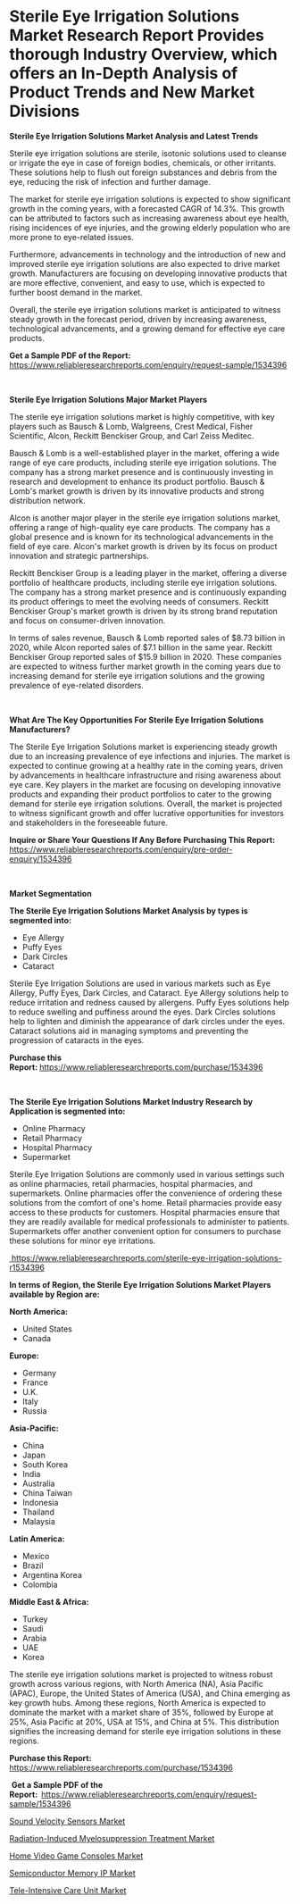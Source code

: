 <p><h1>Sterile Eye Irrigation Solutions Market Research Report Provides thorough Industry Overview, which offers an In-Depth Analysis of Product Trends and New Market Divisions</h1></p><p><strong>Sterile Eye Irrigation Solutions Market Analysis and Latest Trends</strong></p>
<p><p>Sterile eye irrigation solutions are sterile, isotonic solutions used to cleanse or irrigate the eye in case of foreign bodies, chemicals, or other irritants. These solutions help to flush out foreign substances and debris from the eye, reducing the risk of infection and further damage. </p><p>The market for sterile eye irrigation solutions is expected to show significant growth in the coming years, with a forecasted CAGR of 14.3%. This growth can be attributed to factors such as increasing awareness about eye health, rising incidences of eye injuries, and the growing elderly population who are more prone to eye-related issues. </p><p>Furthermore, advancements in technology and the introduction of new and improved sterile eye irrigation solutions are also expected to drive market growth. Manufacturers are focusing on developing innovative products that are more effective, convenient, and easy to use, which is expected to further boost demand in the market.</p><p>Overall, the sterile eye irrigation solutions market is anticipated to witness steady growth in the forecast period, driven by increasing awareness, technological advancements, and a growing demand for effective eye care products.</p></p>
<p><strong>Get a Sample PDF of the Report:&nbsp;</strong> <a href="https://www.reliableresearchreports.com/enquiry/request-sample/1534396">https://www.reliableresearchreports.com/enquiry/request-sample/1534396</a></p>
<p>&nbsp;</p>
<p><strong>Sterile Eye Irrigation Solutions Major Market Players</strong></p>
<p><p>The sterile eye irrigation solutions market is highly competitive, with key players such as Bausch & Lomb, Walgreens, Crest Medical, Fisher Scientific, Alcon, Reckitt Benckiser Group, and Carl Zeiss Meditec.</p><p>Bausch & Lomb is a well-established player in the market, offering a wide range of eye care products, including sterile eye irrigation solutions. The company has a strong market presence and is continuously investing in research and development to enhance its product portfolio. Bausch & Lomb's market growth is driven by its innovative products and strong distribution network.</p><p>Alcon is another major player in the sterile eye irrigation solutions market, offering a range of high-quality eye care products. The company has a global presence and is known for its technological advancements in the field of eye care. Alcon's market growth is driven by its focus on product innovation and strategic partnerships.</p><p>Reckitt Benckiser Group is a leading player in the market, offering a diverse portfolio of healthcare products, including sterile eye irrigation solutions. The company has a strong market presence and is continuously expanding its product offerings to meet the evolving needs of consumers. Reckitt Benckiser Group's market growth is driven by its strong brand reputation and focus on consumer-driven innovation.</p><p>In terms of sales revenue, Bausch & Lomb reported sales of $8.73 billion in 2020, while Alcon reported sales of $7.1 billion in the same year. Reckitt Benckiser Group reported sales of $15.9 billion in 2020. These companies are expected to witness further market growth in the coming years due to increasing demand for sterile eye irrigation solutions and the growing prevalence of eye-related disorders.</p></p>
<p>&nbsp;</p>
<p><strong>What Are The Key Opportunities For Sterile Eye Irrigation Solutions Manufacturers?</strong></p>
<p><p>The Sterile Eye Irrigation Solutions market is experiencing steady growth due to an increasing prevalence of eye infections and injuries. The market is expected to continue growing at a healthy rate in the coming years, driven by advancements in healthcare infrastructure and rising awareness about eye care. Key players in the market are focusing on developing innovative products and expanding their product portfolios to cater to the growing demand for sterile eye irrigation solutions. Overall, the market is projected to witness significant growth and offer lucrative opportunities for investors and stakeholders in the foreseeable future.</p></p>
<p><strong>Inquire or Share Your Questions If Any Before Purchasing This Report:</strong> <a href="https://www.reliableresearchreports.com/enquiry/pre-order-enquiry/1534396">https://www.reliableresearchreports.com/enquiry/pre-order-enquiry/1534396</a></p>
<p>&nbsp;</p>
<p><strong>Market Segmentation</strong></p>
<p><strong>The Sterile Eye Irrigation Solutions Market Analysis by types is segmented into:</strong></p>
<p><ul><li>Eye Allergy</li><li>Puffy Eyes</li><li>Dark Circles</li><li>Cataract</li></ul></p>
<p><p>Sterile Eye Irrigation Solutions are used in various markets such as Eye Allergy, Puffy Eyes, Dark Circles, and Cataract. Eye Allergy solutions help to reduce irritation and redness caused by allergens. Puffy Eyes solutions help to reduce swelling and puffiness around the eyes. Dark Circles solutions help to lighten and diminish the appearance of dark circles under the eyes. Cataract solutions aid in managing symptoms and preventing the progression of cataracts in the eyes.</p></p>
<p><strong>Purchase this Report:&nbsp;</strong><a href="https://www.reliableresearchreports.com/purchase/1534396">https://www.reliableresearchreports.com/purchase/1534396</a></p>
<p>&nbsp;</p>
<p><strong>The Sterile Eye Irrigation Solutions Market Industry Research by Application is segmented into:</strong></p>
<p><ul><li>Online Pharmacy</li><li>Retail Pharmacy</li><li>Hospital Pharmacy</li><li>Supermarket</li></ul></p>
<p><p>Sterile Eye Irrigation Solutions are commonly used in various settings such as online pharmacies, retail pharmacies, hospital pharmacies, and supermarkets. Online pharmacies offer the convenience of ordering these solutions from the comfort of one's home. Retail pharmacies provide easy access to these products for customers. Hospital pharmacies ensure that they are readily available for medical professionals to administer to patients. Supermarkets offer another convenient option for consumers to purchase these solutions for minor eye irritations.</p></p>
<p><a href="https://www.reliableresearchreports.com/sterile-eye-irrigation-solutions-r1534396">&nbsp;https://www.reliableresearchreports.com/sterile-eye-irrigation-solutions-r1534396</a></p>
<p><strong>In terms of Region, the Sterile Eye Irrigation Solutions Market Players available by Region are:</strong></p>
<p>
    <p> <strong> North America: </strong>
        <ul>
            <li>United States</li>
            <li>Canada</li>
        </ul>
        </p> 
    <p> <strong> Europe: </strong>
        <ul>
            <li>Germany</li>
            <li>France</li>
            <li>U.K.</li>
            <li>Italy</li>
            <li>Russia</li>
        </ul>
        </p> 
    <p> <strong> Asia-Pacific: </strong>
        <ul>
            <li>China</li>
            <li>Japan</li>
            <li>South Korea</li>
            <li>India</li>
            <li>Australia</li>
            <li>China Taiwan</li>
            <li>Indonesia</li>
            <li>Thailand</li>
            <li>Malaysia</li>
        </ul>
        </p> 
    <p> <strong> Latin America: </strong>
        <ul>
            <li>Mexico</li>
            <li>Brazil</li>
            <li>Argentina Korea</li>
            <li>Colombia</li>
        </ul>
        </p> 
    <p> <strong> Middle East & Africa: </strong>
        <ul>
            <li>Turkey</li>
            <li>Saudi</li>
            <li>Arabia</li>
            <li>UAE</li>
            <li>Korea</li>
        </ul>
    </p>
    </p>
<p><p>The sterile eye irrigation solutions market is projected to witness robust growth across various regions, with North America (NA), Asia Pacific (APAC), Europe, the United States of America (USA), and China emerging as key growth hubs. Among these regions, North America is expected to dominate the market with a market share of 35%, followed by Europe at 25%, Asia Pacific at 20%, USA at 15%, and China at 5%. This distribution signifies the increasing demand for sterile eye irrigation solutions in these regions.</p></p>
<p><strong>Purchase this Report: </strong><a href="https://www.reliableresearchreports.com/purchase/1534396">https://www.reliableresearchreports.com/purchase/1534396</a></p>
<p>&nbsp;<strong>Get a Sample PDF of the Report:&nbsp;&nbsp;</strong><a href="https://www.reliableresearchreports.com/enquiry/request-sample/1534396">https://www.reliableresearchreports.com/enquiry/request-sample/1534396</a></p>
<p><strong></strong></p>
<p><p><a href="https://medium.com/@kirstencharriso/sound-velocity-sensors-market-size-growth-and-industry-analysis-by-market-segmentation-and-f9a6340ff728">Sound Velocity Sensors Market</a></p><p><a href="https://github.com/MaraKoelpin2023/Market-Research-Report-List-2/blob/main/radiation-induced-myelosuppression-treatment-market.md">Radiation-Induced Myelosuppression Treatment Market</a></p><p><a href="https://medium.com/@hernandezdorothy026/home-video-game-consoles-market-size-share-trends-analysis-report-by-product-gamepads-8b706e7bcbae">Home Video Game Consoles Market</a></p><p><a href="https://medium.com/@graciakennyta2311/semiconductor-memory-ip-market-size-is-growing-at-cagr-of-11-1-8bcbf6808505">Semiconductor Memory IP Market</a></p><p><a href="https://github.com/goodweq44/Market-Research-Report-List-1/blob/main/tele-intensive-care-unit-market.md">Tele-Intensive Care Unit Market</a></p></p>